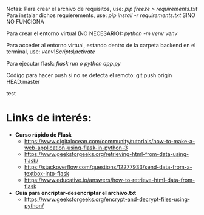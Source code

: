 Notas:
Para crear el archivo de requisitos, use: *pip freeze > requirements.txt*
Para instalar dichos requierements, use: *pip install -r requirements.txt* SINO NO FUNCIONA

Para crear el entorno virtual (NO NECESARIO):
*python -m venv venv*

Para acceder al entorno virtual, estando dentro de la carpeta backend en el terminal, use:
*venv\Scripts\activate*

Para ejecutar flask: *flask run o python app.py*

Código para hacer push si no se detecta el remoto: git push origin HEAD:master

test


# Links de interés:

* **Curso rápido de Flask**
  * https://www.digitalocean.com/community/tutorials/how-to-make-a-web-application-using-flask-in-python-3
  * https://www.geeksforgeeks.org/retrieving-html-from-data-using-flask/
  * https://stackoverflow.com/questions/12277933/send-data-from-a-textbox-into-flask
  * https://www.educative.io/answers/how-to-retrieve-html-data-from-flask
* **Guía para encriptar-desencriptar el archivo.txt**
  * https://www.geeksforgeeks.org/encrypt-and-decrypt-files-using-python/
